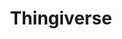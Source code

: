 ---
description: 通过3D模型社交。
layout: post
results:
- primaryGenreName: Social Networking
  version: '1.0'
  trackViewUrl: https://itunes.apple.com/cn/app/thingiverse/id636202382?mt=8&uo=4
  artworkUrl100: http://a510.phobos.apple.com/us/r30/Purple4/v4/15/b0/32/15b03298-c1d4-b068-dd77-31f0b0297f33/mzl.omyrfwto.png
  artworkUrl60: http://a1427.phobos.apple.com/us/r30/Purple4/v4/ac/73/86/ac7386a0-86bc-3980-b7ad-721d1d8ee0e9/Icon.png
  sellerName: MakerBot Industries LLC
  supportedDevices:
  - iPad2Wifi
  - iPad23G
  - iPhone-3GS
  - iPadFourthGen4G
  - iPhone4
  - iPhone4S
  - iPadMini4G
  - iPadThirdGen4G
  - iPadFourthGen
  - iPhone5c
  - iPhone5s
  - iPadThirdGen
  - iPhone5
  - iPodTouchFifthGen
  - iPadMini
  - iPodTouchourthGen
  genres:
  - 社交
  - 参考
  trackName: Thingiverse
  description: "MakerBot's Thingiverse is a thriving design community for
    discovering, making, and sharing 3D printable things. As the world's largest
    3D printing community, we believe that everyone should be encouraged to
    create and remix 3D things, no matter their technical expertise or previous
    experience. In the spirit of maintaining an open platform, all designs
    are encouraged to be licensed under a Creative Commons license.\n\nThe
    Thingiverse app lets you browse Thingiverse from the comfort of your phone.
    See what we’ve featured, what’s new and noteworthy, what the community
    has made, and what’s popular. When looking at the things themselves, scroll
    through beautiful slideshows of photos. Like items, add them to your collections,
    and quickly share them to your social networks or email. \n\n\nSince photos
    are so easily uploaded to Thingiverse from the app, it’s super simple
    to share images of your prints with the community. Update your profile
    and cover images from your phone, too.\n\nMake. Share. Discover."
  price: 0
  trackId: 636202382
  releaseDate: '2013-10-17T02:36:48Z'
  screenshotUrls:
  - http://a2.mzstatic.com/us/r30/Purple6/v4/d1/64/36/d164368f-1bec-a8e9-f61a-31d1246658b3/screen568x568.jpeg
  - http://a5.mzstatic.com/us/r30/Purple6/v4/b6/5d/02/b65d02c1-68fc-dc58-39bb-9a00c04b06df/screen568x568.jpeg
  - http://a4.mzstatic.com/us/r30/Purple/v4/6c/b6/9f/6cb69fbe-f908-1d45-a713-5386d9157994/screen568x568.jpeg
  - http://a4.mzstatic.com/us/r30/Purple4/v4/71/f2/22/71f222f8-40af-e22e-4d35-e6a1259b8b6b/screen568x568.jpeg
  - http://a2.mzstatic.com/us/r30/Purple4/v4/17/d1/2b/17d12b77-a0b1-08e8-07e4-4a919096d41d/screen568x568.jpeg
  artistViewUrl: https://itunes.apple.com/cn/artist/makerbot-industries/id636202385?uo=4
  primaryGenreId: 6005
  kind: software
  fileSizeBytes: '5007213'
  bundleId: com.makerbot.thingiverse
  sellerUrl: http://makerbot.com
  trackContentRating: 12+
  artistName: MakerBot Industries
  trackCensoredName: Thingiverse
  isGameCenterEnabled: false
  contentAdvisoryRating: 12+
  languageCodesISO2A:
  - EN
  features: &a []
  wrapperType: software
  artworkUrl512: http://a510.phobos.apple.com/us/r30/Purple4/v4/15/b0/32/15b03298-c1d4-b068-dd77-31f0b0297f33/mzl.omyrfwto.png
  formattedPrice: 免费
  artistId: 636202385
  genreIds:
  - '6005'
  - '6006'
  currency: CNY
  ipadScreenshotUrls: *a
category: 社交
tags: tag1
resultCount: 1
title: Thingiverse

---